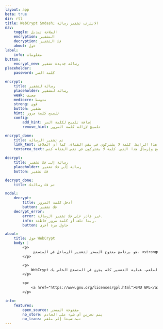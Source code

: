 ```yaml
---
layout: app
beta: true
dir: rtl
title: WebCrypt &mdash; الانترنت تشفير رسالة
nav:
    toggle: الملاحة تبديل
    encryption: التشفير
    decryption: فك التشفير
    about: حول
label:
    info: معلومات
button:
    encrypt_new: رسالة جديدة تشفير
placeholder:
    password: كلمة السر

encrypt:
    title: رسالة لتشفير
    placeholder: رسالة لتشفير
    weak: ضعيف
    mediocre: متوسط
    strong: قوي
    button: تشفير
    hint: تلميح كلمة مرور
    config:
        add_hint: إضافة تلميح لكلمة السر
        remove_hint: تلميح لإزالة كلمة المرور

encrypt_done:
    title: تم تشفير الرسالة
    link_text: نسخ وإرسال هذا الرابط. كلمة لا يشتركون في نفس القناة، كما أن العلاقة.
    textarea_text: نسخ وإرسال هذا النص. كلمة لا يشتركون في نفس القناة كنص.

decrypt:
    title: رسالة إلى فك تشفير
    placeholder: رسالة إلى فك تشفير
    button: فك تشفير

decrypt_done:
    title: تم فك رسالتك

modal:
    decrypt:
        title: أدخل كلمة المرور
        button: فك تشفير
    decrypt_error:
        error: غير قادر على فك تشفير الرسالة.
        info: ربما تلف أو كلمة مرور خاطئة.
        button: حاول مرة أخرى

about:
    title: حول WebCrypt
    body: |
        <p>
             هو برنامج مفتوح المصدر لتشفير الرسائل في المتصفح. <strong>WebCrypt</strong>
        </p>

        <p>
            WebCrypt هو وسيلة آمنة تماما لنقل البيانات الحساسة، كما لا يتم تخزين الرسائل على الملقم ولا تتطلب تشفير أي بياناتلإرسالها إلى الملقم، عملية التشفير كله يجري في المتصفح الخاص بك.
        </p>

        <p>
            <a href="https://www.gnu.org/licenses/gpl.html">GNU GPL</a> مفتوح وترخيصه بموجب WebCrypt
        </p>

info:
    features:
        open_source: مفتوحة المصدر
        no_store: يتم تخزين أي شيء على الخادم
        no_trans: تبث شيئا إلى ملقم
---
```

